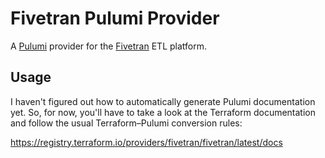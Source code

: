 # Fivetran Pulumi Provider

A [Pulumi](https://pulumi.com) provider for the [Fivetran] ETL platform.

## Usage

I haven't figured out how to automatically generate Pulumi documentation yet.
So, for now, you'll have to take a look at the Terraform documentation and
follow the usual Terraform–Pulumi conversion rules:

<https://registry.terraform.io/providers/fivetran/fivetran/latest/docs>

[Fivetran]: https://fivetran.com

